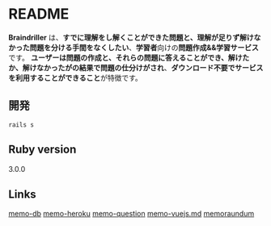# README

**Braindriller** は、**すでに理解をし解くことができた問題と、理解が足りず解けなかった問題を分ける手間をなくしたい**、**学習者**向けの**問題作成&&学習サービス**です。
**ユーザーは問題の作成と、それらの問題に答えることができ、解けたか、解けなかったがの結果で問題の仕分けがされ**、**ダウンロード不要でサービスを利用することができること**が特徴です。

## 開発

```
rails s
```
## Ruby version

3.0.0

## Links

[memo-db](READMES/memo-db.md)
[memo-heroku](READMES/memo-heroku.md)
[memo-question](READMES/memo-question.md)
[memo-vuejs.md](READMES/memo-vuejs.md)
[memoraundum](READMES/memorandum.md)
